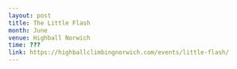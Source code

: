 ```yaml
---
layout: post
title: The Little Flash
month: June
venue: Highball Norwich
time: ???
link: https://highballclimbingnorwich.com/events/little-flash/
---
```

